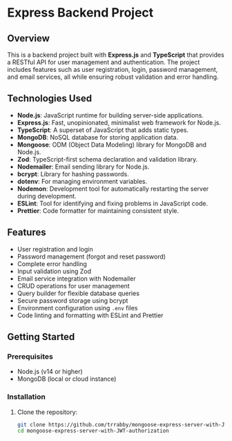 # Express Backend Project

## Overview

This is a backend project built with **Express.js** and **TypeScript** that provides a RESTful API for user management and authentication. The project includes features such as user registration, login, password management, and email services, all while ensuring robust validation and error handling.

## Technologies Used

- **Node.js**: JavaScript runtime for building server-side applications.
- **Express.js**: Fast, unopinionated, minimalist web framework for Node.js.
- **TypeScript**: A superset of JavaScript that adds static types.
- **MongoDB**: NoSQL database for storing application data.
- **Mongoose**: ODM (Object Data Modeling) library for MongoDB and Node.js.
- **Zod**: TypeScript-first schema declaration and validation library.
- **Nodemailer**: Email sending library for Node.js.
- **bcrypt**: Library for hashing passwords.
- **dotenv**: For managing environment variables.
- **Nodemon**: Development tool for automatically restarting the server during development.
- **ESLint**: Tool for identifying and fixing problems in JavaScript code.
- **Prettier**: Code formatter for maintaining consistent style.

## Features

- User registration and login
- Password management (forgot and reset password)
- Complete error handling
- Input validation using Zod
- Email service integration with Nodemailer
- CRUD operations for user management
- Query builder for flexible database queries
- Secure password storage using bcrypt
- Environment configuration using `.env` files
- Code linting and formatting with ESLint and Prettier

## Getting Started

### Prerequisites

- Node.js (v14 or higher)
- MongoDB (local or cloud instance)

### Installation

1. Clone the repository:

   ```bash
   git clone https://github.com/trrabby/mongoose-express-server-with-JWT-authorization.git
   cd mongoose-express-server-with-JWT-authorization
   ```
